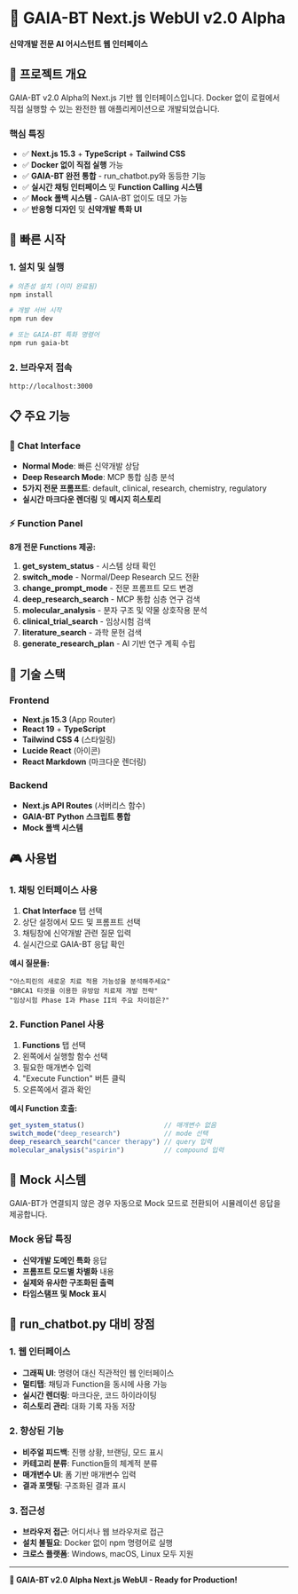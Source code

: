 # 🧬 GAIA-BT Next.js WebUI v2.0 Alpha

**신약개발 전문 AI 어시스턴트 웹 인터페이스**

## 🎯 프로젝트 개요

GAIA-BT v2.0 Alpha의 Next.js 기반 웹 인터페이스입니다. Docker 없이 로컬에서 직접 실행할 수 있는 완전한 웹 애플리케이션으로 개발되었습니다.

### 핵심 특징

- ✅ **Next.js 15.3** + **TypeScript** + **Tailwind CSS**
- ✅ **Docker 없이 직접 실행** 가능
- ✅ **GAIA-BT 완전 통합** - run_chatbot.py와 동등한 기능
- ✅ **실시간 채팅 인터페이스** 및 **Function Calling 시스템**
- ✅ **Mock 폴백 시스템** - GAIA-BT 없이도 데모 가능
- ✅ **반응형 디자인** 및 **신약개발 특화 UI**

## 🚀 빠른 시작

### 1. 설치 및 실행

```bash
# 의존성 설치 (이미 완료됨)
npm install

# 개발 서버 시작
npm run dev

# 또는 GAIA-BT 특화 명령어
npm run gaia-bt
```

### 2. 브라우저 접속

```
http://localhost:3000
```

## 📋 주요 기능

### 💬 Chat Interface

- **Normal Mode**: 빠른 신약개발 상담
- **Deep Research Mode**: MCP 통합 심층 분석
- **5가지 전문 프롬프트**: default, clinical, research, chemistry, regulatory
- **실시간 마크다운 렌더링** 및 **메시지 히스토리**

### ⚡ Function Panel

**8개 전문 Functions 제공:**

1. **get_system_status** - 시스템 상태 확인
2. **switch_mode** - Normal/Deep Research 모드 전환
3. **change_prompt_mode** - 전문 프롬프트 모드 변경
4. **deep_research_search** - MCP 통합 심층 연구 검색
5. **molecular_analysis** - 분자 구조 및 약물 상호작용 분석
6. **clinical_trial_search** - 임상시험 검색
7. **literature_search** - 과학 문헌 검색
8. **generate_research_plan** - AI 기반 연구 계획 수립

## 🔧 기술 스택

### Frontend
- **Next.js 15.3** (App Router)
- **React 19** + **TypeScript**
- **Tailwind CSS 4** (스타일링)
- **Lucide React** (아이콘)
- **React Markdown** (마크다운 렌더링)

### Backend
- **Next.js API Routes** (서버리스 함수)
- **GAIA-BT Python 스크립트 통합**
- **Mock 폴백 시스템**

## 🎮 사용법

### 1. 채팅 인터페이스 사용

1. **Chat Interface** 탭 선택
2. 상단 설정에서 모드 및 프롬프트 선택
3. 채팅창에 신약개발 관련 질문 입력
4. 실시간으로 GAIA-BT 응답 확인

**예시 질문들:**
```
"아스피린의 새로운 치료 적용 가능성을 분석해주세요"
"BRCA1 타겟을 이용한 유방암 치료제 개발 전략"
"임상시험 Phase I과 Phase II의 주요 차이점은?"
```

### 2. Function Panel 사용

1. **Functions** 탭 선택
2. 왼쪽에서 실행할 함수 선택
3. 필요한 매개변수 입력
4. "Execute Function" 버튼 클릭
5. 오른쪽에서 결과 확인

**예시 Function 호출:**
```javascript
get_system_status()                    // 매개변수 없음
switch_mode("deep_research")           // mode 선택
deep_research_search("cancer therapy") // query 입력
molecular_analysis("aspirin")          // compound 입력
```

## 🧪 Mock 시스템

GAIA-BT가 연결되지 않은 경우 자동으로 Mock 모드로 전환되어 시뮬레이션 응답을 제공합니다.

### Mock 응답 특징

- **신약개발 도메인 특화** 응답
- **프롬프트 모드별 차별화** 내용
- **실제와 유사한 구조화된 출력**
- **타임스탬프 및 Mock 표시**

## 🎯 run_chatbot.py 대비 장점

### 1. 웹 인터페이스
- **그래픽 UI**: 명령어 대신 직관적인 웹 인터페이스
- **멀티탭**: 채팅과 Function을 동시에 사용 가능
- **실시간 렌더링**: 마크다운, 코드 하이라이팅
- **히스토리 관리**: 대화 기록 자동 저장

### 2. 향상된 기능
- **비주얼 피드백**: 진행 상황, 브랜딩, 모드 표시
- **카테고리 분류**: Function들의 체계적 분류
- **매개변수 UI**: 폼 기반 매개변수 입력
- **결과 포맷팅**: 구조화된 결과 표시

### 3. 접근성
- **브라우저 접근**: 어디서나 웹 브라우저로 접근
- **설치 불필요**: Docker 없이 npm 명령어로 실행
- **크로스 플랫폼**: Windows, macOS, Linux 모두 지원

---

**🧬 GAIA-BT v2.0 Alpha Next.js WebUI - Ready for Production!**
